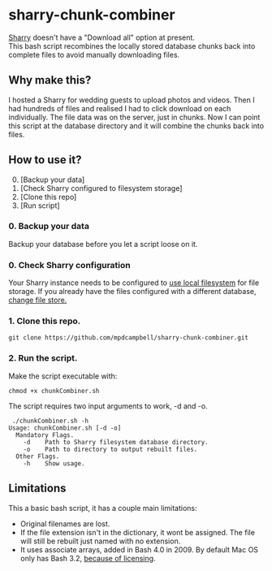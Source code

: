 # sharry-chunk-combiner
[Sharry](https://github.com/eikek/sharry) doesn't have a "Download all" option at present.  
This bash script recombines the locally stored database chunks back into complete files to avoid manually downloading files.

## Why make this?
I hosted a Sharry for wedding guests to upload photos and videos. Then I had hundreds of files and realised I had to click download on each individually. The file data was on the server, just in chunks. Now I can point this script at the database directory and it will combine the chunks back into files.

## How to use it?
0. [Backup your data]
0. [Check Sharry configured to filesystem storage]
1. [Clone this repo]
2. [Run script]

### 0. Backup your data
Backup your database before you let a script loose on it.

### 0. Check Sharry configuration
Your Sharry instance needs to be configured to [use local filesystem](https://eikek.github.io/sharry/doc/configure#files) for file storage. If you already have the files configured with a different database, [change file store.](https://eikek.github.io/sharry/doc/configure#changing-file-stores)

### 1. Clone this repo.
```
git clone https://github.com/mpdcampbell/sharry-chunk-combiner.git
```

### 2. Run the script.
Make the script executable with:
```
chmod +x chunkCombiner.sh
```
The script requires two input arguments to work, -d and -o.
```
 ./chunkCombiner.sh -h
Usage: chunkCombiner.sh [-d -o]
  Mandatory Flags.
    -d    Path to Sharry filesystem database directory.
    -o    Path to directory to output rebuilt files.
  Other Flags.
    -h    Show usage.
```





## Limitations
This a basic bash script, it has a couple main limitations:
 - Original filenames are lost.
 - If the file extension isn't in the dictionary, it wont be assigned. The file will still be rebuilt just named with no extension.
 - It uses associate arrays, added in Bash 4.0 in 2009. By default Mac OS only has Bash 3.2, [because of licensing](https://thenextweb.com/news/why-does-macos-catalina-use-zsh-instead-of-bash-licensing). 
